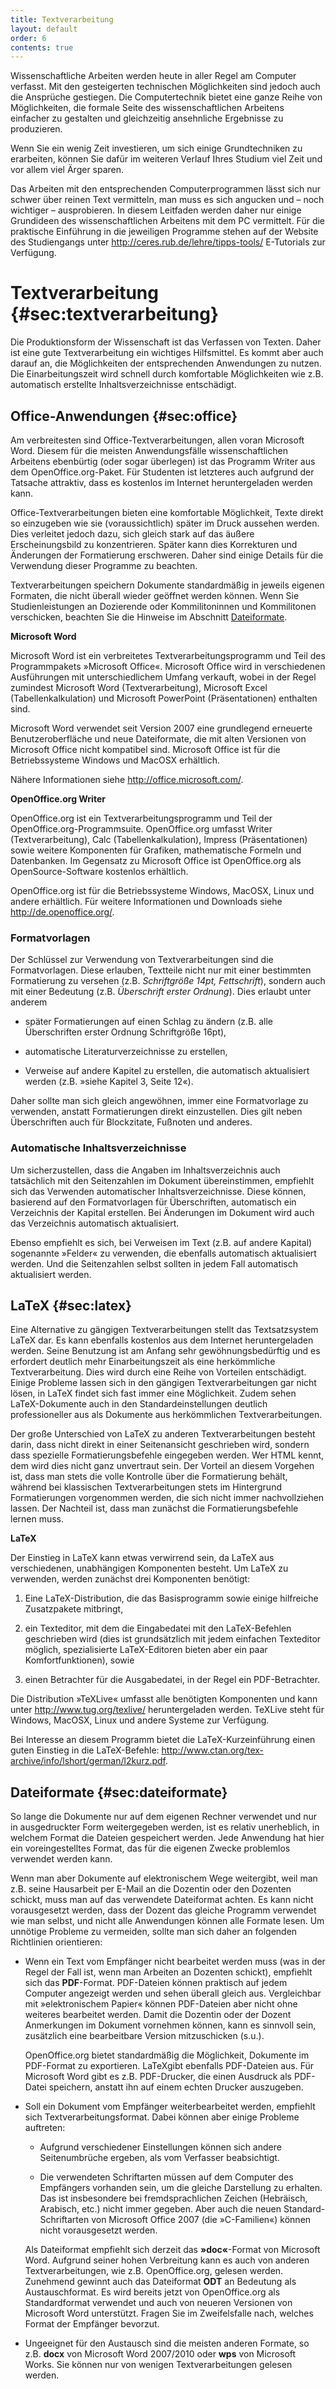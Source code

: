 ```yaml
---
title: Textverarbeitung
layout: default
order: 6
contents: true
---
```


Wissenschaftliche Arbeiten werden heute in aller Regel am Computer verfasst. Mit den gesteigerten technischen Möglichkeiten sind jedoch auch die Ansprüche gestiegen. Die Computertechnik bietet eine ganze Reihe von Möglichkeiten, die formale Seite des wissenschaftlichen Arbeitens einfacher zu gestalten und gleichzeitig ansehnliche Ergebnisse zu produzieren.

Wenn Sie ein wenig Zeit investieren, um sich einige Grundtechniken zu erarbeiten, können Sie dafür im weiteren Verlauf Ihres Studium viel Zeit und vor allem viel Ärger sparen.

<div class="Technik">

Das Arbeiten mit den entsprechenden Computerprogrammen lässt sich nur schwer über reinen Text vermitteln, man muss es sich angucken und – noch wichtiger – ausprobieren. In diesem Leitfaden werden daher nur einige Grundideen des wissenschaftlichen Arbeitens mit dem PC vermittelt. Für die praktische Einführung in die jeweiligen Programme stehen auf der Website des Studiengangs unter <http://ceres.rub.de/lehre/tipps-tools/> E-Tutorials zur Verfügung.

</div>

# Textverarbeitung {#sec:textverarbeitung}

Die Produktionsform der Wissenschaft ist das Verfassen von Texten. Daher ist eine gute Textverarbeitung ein wichtiges Hilfsmittel. Es kommt aber auch darauf an, die Möglichkeiten der entsprechenden Anwendungen zu nutzen. Die Einarbeitungszeit wird schnell durch komfortable Möglichkeiten wie z.B. automatisch erstellte Inhaltsverzeichnisse entschädigt.

## Office-Anwendungen {#sec:office}

Am verbreitesten sind Office-Textverarbeitungen, allen voran Microsoft Word. Diesem für die meisten Anwendungsfälle wissenschaftlichen Arbeitens ebenbürtig (oder sogar überlegen) ist das Programm Writer aus dem OpenOffice.org-Paket. Für Studenten ist letzteres auch aufgrund der Tatsache attraktiv, dass es kostenlos im Internet heruntergeladen werden kann.

Office-Textverarbeitungen bieten eine komfortable Möglichkeit, Texte direkt so einzugeben wie sie (voraussichtlich) später im Druck aussehen werden. Dies verleitet jedoch dazu, sich gleich stark auf das äußere Erscheinungsbild zu konzentrieren. Später kann dies Korrekturen und Änderungen der Formatierung erschweren. Daher sind einige Details für die Verwendung dieser Programme zu beachten.

<div class="Technik">

Textverarbeitungen speichern Dokumente standardmäßig in jeweils eigenen Formaten, die nicht überall wieder geöffnet werden können. Wenn Sie Studienleistungen an Dozierende oder Kommilitoninnen und Kommilitonen verschicken, beachten Sie die Hinweise im Abschnitt [Dateiformate](06_Textverarbeitung.html#sec:dateiformate).

</div>

**Microsoft Word**

Microsoft Word ist ein verbreitetes Textverarbeitungsprogramm und Teil des Programmpakets »Microsoft Office«. Microsoft Office wird in verschiedenen Ausführungen mit unterschiedlichem Umfang verkauft, wobei in der Regel zumindest Microsoft Word (Textverarbeitung), Microsoft Excel (Tabellenkalkulation) und Microsoft PowerPoint (Präsentationen) enthalten sind.

Microsoft Word verwendet seit Version 2007 eine grundlegend erneuerte Benutzeroberfläche und neue Dateiformate, die mit alten Versionen von Microsoft Office nicht kompatibel sind. Microsoft Office ist für die Betriebssysteme Windows und MacOSX erhältlich.

Nähere Informationen siehe <http://office.microsoft.com/>.

**OpenOffice.org Writer**

OpenOffice.org ist ein Textverarbeitungsprogramm und Teil der OpenOffice.org-Programmsuite. OpenOffice.org umfasst Writer (Textverarbeitung), Calc (Tabellenkalkulation), Impress (Präsentationen) sowie weitere Komponenten für Grafiken, mathematische Formeln und Datenbanken. Im Gegensatz zu Microsoft Office ist OpenOffice.org als OpenSource-Software kostenlos erhältlich.

OpenOffice.org ist für die Betriebssysteme Windows, MacOSX, Linux und andere erhältlich. Für weitere Informationen und Downloads siehe <http://de.openoffice.org/>.

### Formatvorlagen

Der Schlüssel zur Verwendung von Textverarbeitungen sind die Formatvorlagen. Diese erlauben, Textteile nicht nur mit einer bestimmten Formatierung zu versehen (z.B. *Schriftgröße 14pt, Fettschrift*), sondern auch mit einer Bedeutung (z.B. *Überschrift erster Ordnung*). Dies erlaubt unter anderem

-   später Formatierungen auf einen Schlag zu ändern (z.B. alle Überschriften erster Ordnung Schriftgröße 16pt),

-   automatische Literaturverzeichnisse zu erstellen,

-   Verweise auf andere Kapitel zu erstellen, die automatisch aktualisiert werden (z.B. »siehe Kapitel 3, Seite 12«).

Daher sollte man sich gleich angewöhnen, immer eine Formatvorlage zu verwenden, anstatt Formatierungen direkt einzustellen. Dies gilt neben Überschriften auch für Blockzitate, Fußnoten und anderes.

### Automatische Inhaltsverzeichnisse

Um sicherzustellen, dass die Angaben im Inhaltsverzeichnis auch tatsächlich mit den Seitenzahlen im Dokument übereinstimmen, empfiehlt sich das Verwenden automatischer Inhaltsverzeichnisse. Diese können, basierend auf den Formatvorlagen für Überschriften, automatisch ein Verzeichnis der Kapital erstellen. Bei Änderungen im Dokument wird auch das Verzeichnis automatisch aktualisiert.

Ebenso empfiehlt es sich, bei Verweisen im Text (z.B. auf andere Kapital) sogenannte »Felder« zu verwenden, die ebenfalls automatisch aktualisiert werden. Und die Seitenzahlen selbst sollten in jedem Fall automatisch aktualisiert werden.

## LaTeX {#sec:latex}

Eine Alternative zu gängigen Textverarbeitungen stellt das Textsatzsystem LaTeX dar. Es kann ebenfalls kostenlos aus dem Internet heruntergeladen werden. Seine Benutzung ist am Anfang sehr gewöhnungsbedürftig und es erfordert deutlich mehr Einarbeitungszeit als eine herkömmliche Textverarbeitung. Dies wird durch eine Reihe von Vorteilen entschädigt. Einige Probleme lassen sich in den gängigen Textverarbeitungen gar nicht lösen, in LaTeX findet sich fast immer eine Möglichkeit. Zudem sehen LaTeX-Dokumente auch in den Standardeinstellungen deutlich professioneller aus als Dokumente aus herkömmlichen Textverarbeitungen.

Der große Unterschied von LaTeX zu anderen Textverarbeitungen besteht darin, dass nicht direkt in einer Seitenansicht geschrieben wird, sondern dass spezielle Formatierungsbefehle eingegeben werden. Wer HTML kennt, dem wird dies nicht ganz unvertraut sein. Der Vorteil an diesem Vorgehen ist, dass man stets die volle Kontrolle über die Formatierung behält, während bei klassischen Textverarbeitungen stets im Hintergrund Formatierungen vorgenommen werden, die sich nicht immer nachvollziehen lassen. Der Nachteil ist, dass man zunächst die Formatierungsbefehle lernen muss.

**LaTeX**

Der Einstieg in LaTeX kann etwas verwirrend sein, da LaTeX aus verschiedenen, unabhängigen Komponenten besteht. Um LaTeX zu verwenden, werden zunächst drei Komponenten benötigt:

1.  Eine LaTeX-Distribution, die das Basisprogramm sowie einige hilfreiche Zusatzpakete mitbringt,

2.  ein Texteditor, mit dem die Eingabedatei mit den LaTeX-Befehlen geschrieben wird (dies ist grundsätzlich mit jedem einfachen Texteditor möglich, spezialisierte LaTeX-Editoren bieten aber ein paar Komfortfunktionen), sowie

3.  einen Betrachter für die Ausgabedatei, in der Regel ein PDF-Betrachter.

Die Distribution »TeXLive« umfasst alle benötigten Komponenten und kann unter <http://www.tug.org/texlive/> heruntergeladen werden. TeXLive steht für Windows, MacOSX, Linux und andere Systeme zur Verfügung.

Bei Interesse an diesem Programm bietet die LaTeX-Kurzeinführung einen guten Einstieg in die LaTeX-Befehle: <http://www.ctan.org/tex-archive/info/lshort/german/l2kurz.pdf>.

## Dateiformate {#sec:dateiformate}

So lange die Dokumente nur auf dem eigenen Rechner verwendet und nur in ausgedruckter Form weitergegeben werden, ist es relativ unerheblich, in welchem Format die Dateien gespeichert werden. Jede Anwendung hat hier ein voreingestelltes Format, das für die eigenen Zwecke problemlos verwendet werden kann.

Wenn man aber Dokumente auf elektronischem Wege weitergibt, weil man z.B. seine Hausarbeit per E-Mail an die Dozentin oder den Dozenten schickt, muss man auf das verwendete Dateiformat achten. Es kann nicht vorausgesetzt werden, dass der Dozent das gleiche Programm verwendet wie man selbst, und nicht alle Anwendungen können alle Formate lesen. Um unnötige Probleme zu vermeiden, sollte man sich daher an folgenden Richtlinien orientieren:

-   Wenn ein Text vom Empfänger nicht bearbeitet werden muss (was in der Regel der Fall ist, wenn man Arbeiten an Dozenten schickt), empfiehlt sich das **PDF**-Format. PDF-Dateien können praktisch auf jedem Computer angezeigt werden und sehen überall gleich aus. Vergleichbar mit »elektronischem Papier« können PDF-Dateien aber nicht ohne weiteres bearbeitet werden. Damit die Dozentin oder der Dozent Anmerkungen im Dokument vornehmen können, kann es sinnvoll sein, zusätzlich eine bearbeitbare Version mitzuschicken (s.u.).

    OpenOffice.org bietet standardmäßig die Möglichkeit, Dokumente im PDF-Format zu exportieren. LaTeXgibt ebenfalls PDF-Dateien aus. Für Microsoft Word gibt es z.B. PDF-Drucker, die einen Ausdruck als PDF-Datei speichern, anstatt ihn auf einem echten Drucker auszugeben.

-   Soll ein Dokument vom Empfänger weiterbearbeitet werden, empfiehlt sich Textverarbeitungsformat. Dabei können aber einige Probleme auftreten:

    -   Aufgrund verschiedener Einstellungen können sich andere Seitenumbrüche ergeben, als vom Verfasser beabsichtigt.

    -   Die verwendeten Schriftarten müssen auf dem Computer des Empfängers vorhanden sein, um die gleiche Darstellung zu erhalten. Das ist insbesondere bei fremdsprachlichen Zeichen (Hebräisch, Arabisch, etc.) nicht immer gegeben. Aber auch die neuen Standard-Schriftarten von Microsoft Office 2007 (die »C-Familien«) können nicht vorausgesetzt werden.

    Als Dateiformat empfiehlt sich derzeit das **»doc«**-Format von Microsoft Word. Aufgrund seiner hohen Verbreitung kann es auch von anderen Textverarbeitungen, wie z.B. OpenOffice.org, gelesen werden. Zunehmend gewinnt auch das Dateiformat **ODT** an Bedeutung als Austauschformat. Es wird bereits jetzt von OpenOffice.org als Standardformat verwendet und auch von neueren Versionen von Microsoft Word unterstützt. Fragen Sie im Zweifelsfalle nach, welches Format der Empfänger bevorzut.

-   Ungeeignet für den Austausch sind die meisten anderen Formate, so z.B. **docx** von Microsoft Word 2007/2010 oder **wps** von Microsoft Works. Sie können nur von wenigen Textverarbeitungen gelesen werden.


